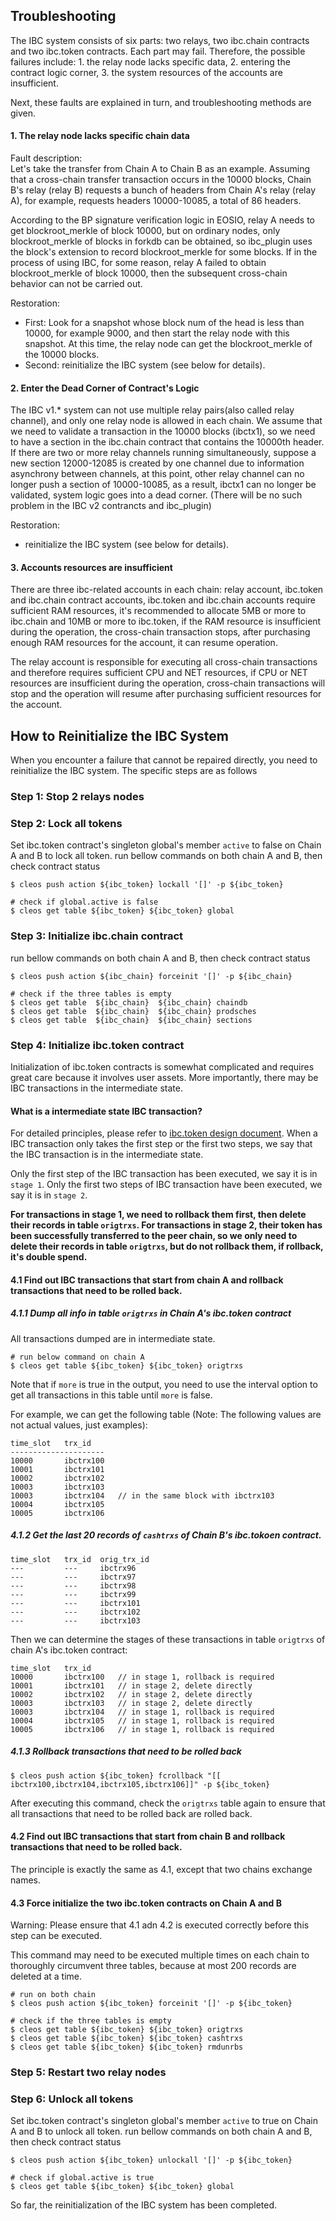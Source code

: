 
Troubleshooting
---------------

The IBC system consists of six parts: two relays, two ibc.chain contracts and two ibc.token contracts. 
Each part may fail. Therefore, the possible failures include: 1. the relay node lacks specific data, 2. 
entering the contract logic corner, 3. the system resources of the accounts are insufficient.

Next, these faults are explained in turn, and troubleshooting methods are given.


#### 1. The relay node lacks specific chain data
Fault description:  
Let's take the transfer from Chain A to Chain B as an example. 
Assuming that a cross-chain transfer transaction occurs in the 10000 blocks, 
Chain B's relay (relay B) requests a bunch of headers from Chain A's relay (relay A), 
for example, requests headers 10000-10085, a total of 86 headers.

According to the BP signature verification logic in EOSIO,
relay A needs to get blockroot_merkle of block 10000,
but on ordinary nodes, only blockroot_merkle of blocks in forkdb can be obtained,
so ibc_plugin uses the block's extension to record blockroot_merkle for some blocks.
If in the process of using IBC, for some reason, relay A failed to obtain blockroot_merkle of block 10000,
then the subsequent cross-chain behavior can not be carried out.

Restoration:  
 - First: Look for a snapshot whose block num of the head is less than 10000, 
for example 9000, and then start the relay node with this snapshot. 
At this time, the relay node can get the blockroot_merkle of the 10000 blocks.
 - Second: reinitialize the IBC system (see below for details).
 
 
#### 2. Enter the Dead Corner of Contract's Logic
The IBC v1.* system can not use multiple relay pairs(also called relay channel), 
and only one relay node is allowed in each chain.
We assume that we need to validate a transaction in the 10000 blocks (ibctx1), 
so we need to have a section in the ibc.chain contract that contains the 10000th header.
If there are two or more relay channels running simultaneously,
suppose a new section 12000-12085 is created by one channel due to information asynchrony between channels,
at this point, other relay channel can no longer push a section of 10000-10085,
as a result, ibctx1 can no longer be validated, system logic goes into a dead corner.
(There will be no such problem in the IBC v2 contrancts and ibc_plugin)

Restoration:  
 - reinitialize the IBC system (see below for details).
 
#### 3. Accounts resources are insufficient
There are three ibc-related accounts in each chain: relay account, ibc.token and ibc.chain contract accounts,
ibc.token and ibc.chain accounts require sufficient RAM resources,
it's recommended to allocate 5MB or more to ibc.chain and 10MB or more to ibc.token,
if the RAM resource is insufficient during the operation, the cross-chain transaction stops, 
after purchasing enough RAM resources for the account, it can resume operation.

The relay account is responsible for executing all cross-chain transactions and therefore 
requires sufficient CPU and NET resources, if CPU or NET resources are insufficient during the operation, 
cross-chain transactions will stop and the operation will resume after purchasing sufficient resources for the account.
 
 
How to Reinitialize the IBC System
----------------------------------
When you encounter a failure that cannot be repaired directly, you need to reinitialize the IBC system. 
The specific steps are as follows

### Step 1: Stop 2 relays nodes

### Step 2: Lock all tokens
Set ibc.token contract's singleton global's member `active` to false on Chain A and B to lock all token.
run bellow commands on both chain A and B, then check contract status
``` 
$ cleos push action ${ibc_token} lockall '[]' -p ${ibc_token}

# check if global.active is false
$ cleos get table ${ibc_token} ${ibc_token} global 
```

### Step 3: Initialize ibc.chain contract
run bellow commands on both chain A and B, then check contract status
``` 
$ cleos push action ${ibc_chain} forceinit '[]' -p ${ibc_chain}

# check if the three tables is empty
$ cleos get table  ${ibc_chain}  ${ibc_chain} chaindb
$ cleos get table  ${ibc_chain}  ${ibc_chain} prodsches
$ cleos get table  ${ibc_chain}  ${ibc_chain} sections
```

### Step 4: Initialize ibc.token contract
Initialization of ibc.token contracts is somewhat complicated and requires great care because it involves user assets.
More importantly, there may be IBC transactions in the intermediate state.

#### What is a intermediate state IBC transaction?
For detailed principles, please refer to [ibc.token design document](abc).
When a IBC transaction only takes the first step or the first two steps, 
we say that the IBC transaction is in the intermediate state.

Only the first step of the IBC transaction has been executed, we say it is in `stage 1`.
Only the first two steps of IBC transaction have been executed, we say it is in `stage 2`.

**For transactions in stage 1, we need to rollback them first, then delete their records in table `origtrxs`.
For transactions in stage 2, their token has been successfully transferred to the peer chain, 
so we only need to delete their records in table `origtrxs`, but do not rollback them, if rollback, it's double spend.**

#### 4.1 Find out IBC transactions that start from chain A and rollback transactions that need to be rolled back.

##### 4.1.1 Dump all info in table `origtrxs` in Chain A's ibc.token contract
All transactions dumped are in intermediate state.
``` 
# run below command on chain A
$ cleos get table ${ibc_token} ${ibc_token} origtrxs 
```
Note that if `more` is true in the output, you need to use the interval option to get all transactions in this table
until `more` is false.

For example, we can get the following table (Note: The following values are not actual values, just examples):
``` 
time_slot   trx_id  
---------------------
10000       ibctrx100   
10001       ibctrx101       
10002       ibctrx102       
10003       ibctrx103       
10003       ibctrx104   // in the same block with ibctrx103
10004       ibctrx105       
10005       ibctrx106   
```

##### 4.1.2 Get the last 20 records of `cashtrxs` of Chain B's ibc.tokoen contract.
``` 
time_slot   trx_id  orig_trx_id
---         ---     ibctrx96
---         ---     ibctrx97
---         ---     ibctrx98
---         ---     ibctrx99
---         ---     ibctrx101
---         ---     ibctrx102
---         ---     ibctrx103
```

Then we can determine the stages of these transactions in table `origtrxs` of chain A's ibc.token contract:
```
time_slot   trx_id  
10000       ibctrx100   // in stage 1, rollback is required
10001       ibctrx101   // in stage 2, delete directly
10002       ibctrx102   // in stage 2, delete directly
10003       ibctrx103   // in stage 2, delete directly
10003       ibctrx104   // in stage 1, rollback is required
10004       ibctrx105   // in stage 1, rollback is required
10005       ibctrx106   // in stage 1, rollback is required
```

##### 4.1.3 Rollback transactions that need to be rolled back
```
$ cleos push action ${ibc_token} fcrollback "[[ ibctrx100,ibctrx104,ibctrx105,ibctrx106]]" -p ${ibc_token}
```
After executing this command, check the `origtrxs` table again to ensure that all transactions that need to be rolled back are rolled back.

#### 4.2 Find out IBC transactions that start from chain B and rollback transactions that need to be rolled back.
The principle is exactly the same as 4.1, except that two chains exchange names.

#### 4.3 Force initialize the two ibc.token contracts on Chain A and B
Warning: Please ensure that 4.1 adn 4.2 is executed correctly before this step can be executed.

This command may need to be executed multiple times on each chain to thoroughly circumvent three tables, 
because at most 200 records are deleted at a time.
``` 
# run on both chain
$ cleos push action ${ibc_token} forceinit '[]' -p ${ibc_token}

# check if the three tables is empty
$ cleos get table ${ibc_token} ${ibc_token} origtrxs 
$ cleos get table ${ibc_token} ${ibc_token} cashtrxs 
$ cleos get table ${ibc_token} ${ibc_token} rmdunrbs 
```

### Step 5: Restart two relay nodes

### Step 6: Unlock all tokens
Set ibc.token contract's singleton global's member `active` to true on Chain A and B to unlock all token.
run bellow commands on both chain A and B, then check contract status
``` 
$ cleos push action ${ibc_token} unlockall '[]' -p ${ibc_token}

# check if global.active is true
$ cleos get table ${ibc_token} ${ibc_token} global 
```

So far, the reinitialization of the IBC system has been completed.
